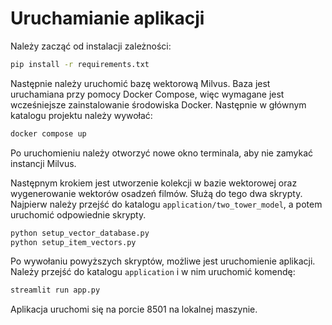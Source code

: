 # Uruchamianie aplikacji

Należy zacząć od instalacji zależności:
```Bash
pip install -r requirements.txt
```

Następnie należy uruchomić bazę wektorową Milvus. Baza jest uruchamiana przy pomocy Docker Compose, więc wymagane jest wcześniejsze zainstalowanie środowiska Docker. Następnie w głównym katalogu projektu należy wywołać:
```Bash
docker compose up
```
Po uruchomieniu należy otworzyć nowe okno terminala, aby nie zamykać instancji Milvus. 

Następnym krokiem jest utworzenie kolekcji w bazie wektorowej oraz wygenerowanie wektorów osadzeń filmów. Służą do tego dwa skrypty. Najpierw należy przejść do katalogu `application/two_tower_model`, a potem uruchomić odpowiednie skrypty.
```Bash
python setup_vector_database.py
python setup_item_vectors.py
```
Po wywołaniu powyższych skryptów, możliwe jest uruchomienie aplikacji. Należy przejść do katalogu `application` i w nim uruchomić komendę:
```Bash
streamlit run app.py
```
Aplikacja uruchomi się na porcie 8501 na lokalnej maszynie. 